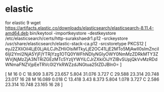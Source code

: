 # elastic
for elastic 9
wget https://artifacts.elastic.co/downloads/elasticsearch/elasticsearch-8.11.4-amd64.deb
bin/keytool -importkeystore -destkeystore /etc/elasticsearch/certs/http-surakshaedr1.p12 -srckeystore /usr/share/elasticsearch/elastic-stack-ca.p12 -srcstoretype PKCS12
 [ eyJ2ZXIiOiI4LjE0LjAiLCJhZHIiOlsiMTkyLjE2OC41LjE2MTo5MjAwIl0sImZnciI6IjI2YmI2NjA5YjFjYTRjYzg1OTQ0YWFhNDIyNGIyOWY0NmMzZDRkMTY3ZWVjNjMzZjA3NTRiZGEzMTc5YzljYWYiLCJrZXkiOiJYZlBvSUpjQkVvMzRDdWNmaFNZVjpEeTRVc0l2YkRWZzdJNGtua25tZDJBIn0=
 ]

[
M 16 0 C 18.909 3.875 23.657 5.804 31.076 3.727 C 29.588 23.314 20.748 23.017 16 28 M 16.089 0.018 C 13.418 3.43 8.373 5.804 1.078 3.727 C 2.586 23.314 10.748 23.165 16 28
]
